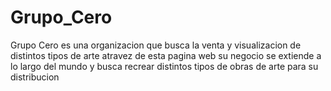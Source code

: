 # Grupo_Cero
Grupo Cero es una organizacion que busca la venta y visualizacion de distintos tipos de arte atravez de esta pagina web
su negocio se extiende a lo largo del mundo y busca recrear distintos tipos de obras de arte para su distribucion
